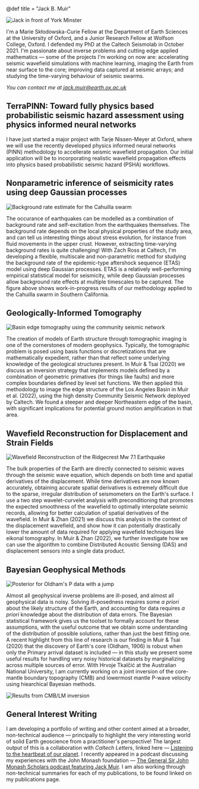 @def title = "Jack B. Muir"


![Jack in front of York Minster](/assets/jbmuir_long_compressed.jpeg)

I'm a Marie Skłodowska-Curie Fellow at the Department of Earth Sciences at the University of Oxford, and a Junior Research Fellow at Wolfson College, Oxford. I defended my PhD at the Caltech Seismolab in October 2021. I'm passionate about inverse problems and cutting edge applied mathematics — some of the projects I'm working on now are: accelerating seismic wavefield simulations with machine learning, imaging the Earth from near surface to the core; improving data captured at seismic arrays; and studying the time-varying behaviour of seismic swarms. 

*You can contact me at [jack.muir@earth.ox.ac.uk](mailto:jack.muir@earth.ox.ac.uk)*

## TerraPINN: Toward fully physics based probabilistic seismic hazard assessment using physics informed neural networks

I have just started a major project with Tarje Nissen-Meyer at Oxford, where we will use the recently developed physics informed neural networks (PINN) methodology to accellerate seismic wavefield propagation. Our initial application will be to incorporating realistic wavefield propagation effects into physics based probabilistic seismic hazard (PSHA) workflows. 

## Nonparametric inference of seismicity rates using deep Gaussian processes

![Background rate estimate for the Cahuilla swarm](/assets/researchfigs/muplot_cahuilla_two.jpg)

The occurance of earthquakes can be modelled as a combination of background rate and self-excitation from the earthquakes themselves. The background rate depends on the local physical properties of the study area, and can tell us interesting things about stress evolution, for instance from fluid movements in the upper crust. However, extracting time-varying background rates is quite challenging! With Zach Ross at Caltech, I'm developing a flexible, multiscale and non-parametric method for studying the background rate of the epidemic-type aftershock sequence (ETAS) model using deep Gaussian processes. ETAS is a relatively well-performing empirical statistical model for seismicity, while deep Gaussian processes allow background rate effects at multiple timescales to be captured. The figure above shows work-in-progress results of our methodology applied to the Cahuilla swarm in Southern California. 


## Geologically-Informed Tomography

![Basin edge tomography using the community seismic network](/assets/researchfigs/modeldepth.jpg)

The creation of models of Earth structure through tomographic imaging is one of the cornerstones of modern geophysics. Typically, the tomographic problem is posed using basis functions or discretizations that are mathematically expedient, rather than that reflect some underlying knowledge of the geological structures present. In Muir & Tsai (2020) we discuss an inversion strategy that implements models defined by a combination of geometric primatives (for things like faults) and more complex boundaries defined by level set functions. We then applied this methodology to image the edge structure of the Los Angeles Basin in Muir et al. (2022), using the high density Community Seismic Network deployed by Caltech. We found a steeper and deeper Northeastern edge of the basin, with significant implications for potential ground motion amplification in that area.

## Wavefield Reconstruction for Displacement and Strain Fields

![Wavefield Reconstruction of the Ridgecrest Mw 7.1 Earthquake](/assets/researchfigs/ridgecrest_cv.jpg)

The bulk properties of the Earth are directly connected to seismic waves through the seismic wave equation, which depends on both time and spatial derivatives of the displacement. While time derivatives are now known accurately, obtaining accurate spatial derivatives is extremely difficult due to the sparse, irregular distribution of seismometers on the Earth's surface. I use a two step wavelet-curvelet analysis with preconditioning that promotes the expected smoothness of the wavefield to optimally interpolate seismic records, allowing for better calculation of spatial derivatives of the wavefield. In Muir & Zhan (2021) we discuss this analysis in the context of the displacement wavefield, and show how it can potentially drastically lower the amount of data required for applying wavefield techniques like eikonal tomography. In Muir & Zhan (2022), we further investigate how we can use the algorithm to combine Distributed Acoustic Sensing (DAS) and displacement sensors into a single data product.

## Bayesian Geophysical Methods

![Posterior for Oldham's P data with a jump](/assets/researchfigs/oldham.jpg)

Almost all geophysical inverse problems are ill-posed, and almost all geophysical data is noisy. Solving ill-posedness requires some *a priori* about the likely structure of the Earth, and accounting for data requires *a priori* knowledge about the distribution of data errors. The Bayesian statistical framework gives us the toolset to formally account for these assumptions, with the useful outcome that we obtain some understanding of the distribution of possible solutions, rather than just the best fitting one. A recent highlight from this line of research is our finding in Muir & Tsai (2020) that the discovery of Earth's core (Oldham, 1906) is robust when only the Primary arrival dataset is included — in this study we present some useful results for handling very noisy historical datasets by marginalizing across multiple sources of error. With Hrvoje Tkalčić at the Australian National University, I am currently working on a joint inversion of the core-mantle boundary topography (CMB) and lowermost mantle P-wave velocity using hiearchical Bayesian methods. 

![Results from CMB/LM inversion](/assets/researchfigs/output_maps_combo.jpg)


## General Interest Writing

I am developing a portfolio of writing and other content aimed at a broader, non-technical audience — principally to highlight the very interesting world of solid Earth geoscience from a practitioner's perspective! The largest output of this is a collaboration with *Caltech Letters*, linked here — [Listening to the heartbeat of our planet](https://caltechletters.org/science/historical-seismology). I recently appeared in a podcast discussing my experiences with the John Monash foundation — [The General Sir John Monash Scholars podcast featuring Jack Muir](https://player.whooshkaa.com/episode?id=842498). I am also working through non-technical summaries for each of my publications, to be found linked on my publications page. 